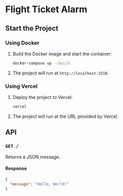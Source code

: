 # Flight Ticket Alarm

## Start the Project

### Using Docker

1. Build the Docker image and start the container:

   ```sh
   docker-compose up --build
   ```

2. The project will run at `http://localhost:3310`.

### Using Vercel

1. Deploy the project to Vercel:

   ```sh
   vercel
   ```

2. The project will run at the URL provided by Vercel.

## API

### `GET /`

Returns a JSON message.

#### Response

```json
{
  "message": "Hello, World!"
}
```
